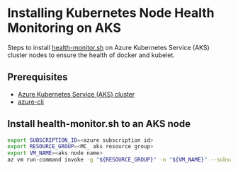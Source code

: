 # Installing Kubernetes Node Health Monitoring on AKS
Steps to install [health-monitor.sh](https://github.com/kubernetes/kubernetes/blob/master/cluster/gce/gci/health-monitor.sh) on Azure Kubernetes Service (AKS) cluster nodes to ensure the health of docker and kubelet.

## Prerequisites
- [Azure Kubernetes Service (AKS) cluster](https://docs.microsoft.com/en-us/azure/aks/)
- [azure-cli](https://docs.microsoft.com/en-us/cli/azure/install-azure-cli?view=azure-cli-latest)

## Install health-monitor.sh to an AKS node
``` sh
export SUBSCRIPTION_ID=<azure subscription id>
export RESOURCE_GROUP=<MC_ aks resource group>
export VM_NAME=<aks node name>
az vm run-command invoke -g "${RESOURCE_GROUP}" -n "${VM_NAME}" --subscription-id "${SUBSCRIPTION_ID}" --command-id RunShellScript --scripts "curl -s https://raw.githubusercontent.com/juan-lee/aks-node-health-monitor/master/install | bash -s"
```
